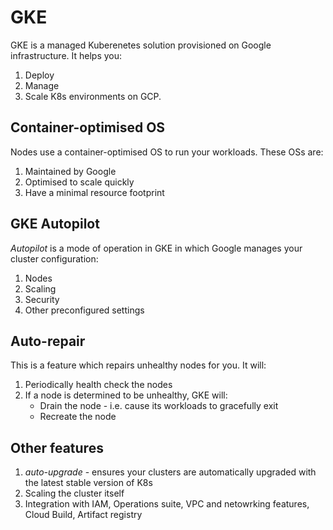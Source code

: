 # GKE
GKE is a managed Kuberenetes solution provisioned on Google infrastructure.
It helps you:
1. Deploy
1. Manage
1. Scale
K8s environments on GCP.

## Container-optimised OS
Nodes use a container-optimised OS to run your workloads.
These OSs are:
1. Maintained by Google
1. Optimised to scale quickly
1. Have a minimal resource footprint

## GKE Autopilot
_Autopilot_ is a mode of operation in GKE in which Google manages your cluster configuration:
1. Nodes
1. Scaling
1. Security
1. Other preconfigured settings

## Auto-repair
This is a feature which repairs unhealthy nodes for you.
It will:
1. Periodically health check the nodes
1. If a node is determined to be unhealthy, GKE will:
    * Drain the node - i.e. cause its workloads to gracefully exit
    * Recreate the node

## Other features
1. _auto-upgrade_ - ensures your clusters are automatically upgraded with the latest stable version of K8s
1. Scaling the cluster itself
1. Integration with IAM, Operations suite, VPC and netowrking features, Cloud Build, Artifact registry
